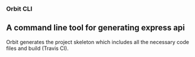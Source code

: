 ### Orbit CLI
## A command line tool for generating express api

Orbit generates the project skeleton which includes all the necessary code files and build (Travis CI).

